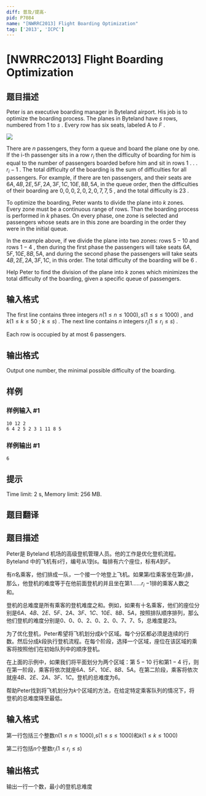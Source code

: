```yaml
---
diff: 普及/提高-
pid: P7084
name: "[NWRRC2013] Flight Boarding Optimization"
tag: ['2013', 'ICPC']
---
```

# [NWRRC2013] Flight Boarding Optimization
## 题目描述



Peter is an executive boarding manager in Byteland airport. His job is to optimize the boarding process. The planes in Byteland have $s$ rows, numbered from $1$ to $s$ . Every row has six seats, labeled A to $F$ .

![](/upload/images2/flgithseat.png)

There are $n$ passengers, they form a queue and board the plane one by one. If the i-th passenger sits in a row $r_{i}$ then the difficulty of boarding for him is equal to the number of passengers boarded before him and sit in rows $1$ . . . $r_{i}−1$ . The total difficulty of the boarding is the sum of difficulties for all passengers. For example, if there are ten passengers, and their seats are $6A, 4B, 2E, 5F, 2A, 3F, 1C, 10E, 8B, 5A,$ in the queue order, then the difficulties of their boarding are $0 , 0 , 0 , 2 , 0 , 2 , 0 , 7 , 7 , 5$ , and the total difficulty is $23$ .

To optimize the boarding, Peter wants to divide the plane into $k$ zones. Every zone must be a continuous range of rows. Than the boarding process is performed in $k$ phases. On every phase, one zone is selected and passengers whose seats are in this zone are boarding in the order they were in the initial queue. $ $

In the example above, if we divide the plane into two zones: rows $5-10$ and rows $1-4$ , then during the first phase the passengers will take seats $6A, 5F, 10E, 8B, 5A,$ and during the second phase the passengers will take seats $4B, 2E, 2A, 3F, 1C,$ in this order. The total difficulty of the boarding will be $6$ .

Help Peter to find the division of the plane into $k$ zones which minimizes the total difficulty of the boarding, given a specific queue of passengers.


## 输入格式



The first line contains three integers $n (1 \le n \le 1000) , s (1 \le s \le 1000)$ , and $k (1 \le k \le 50$ ; $k \le s)$ . The next line contains $n$ integers $r_{i} (1 \le r_{i} \le s)$ .

Each row is occupied by at most $6$ passengers.


## 输出格式



Output one number, the minimal possible difficulty of the boarding.


## 样例

### 样例输入 #1
```
10 12 2
6 4 2 5 2 3 1 11 8 5

```
### 样例输出 #1
```
6

```
## 提示

Time limit: 2 s, Memory limit: 256 MB. 


## 题目翻译

## 题目描述

Peter是 Byteland 机场的高级登机管理人员。他的工作是优化登机流程。Byteland 中的飞机有$s$行，编号从1到$s$。每排有六个座位，标有$A$到$F$。

有$n$名乘客，他们排成一队，一个接一个地登上飞机。如果第$i$位乘客坐在第$r_i$排，那么，他登机的难度等于在他前面登机的并且坐在第1......$r_i$ $-$1排的乘客人数之和。



登机的总难度是所有乘客的登机难度之和。例如，如果有十名乘客，他们的座位分别是$6A、4B、2E、5F、2A、3F、1C、10E、8B、5A$，按照排队顺序排列，那么他们登机的难度分别是$0、0、0、2、0、2、0、7、7、5$，总难度是$23$。

为了优化登机，Peter希望将飞机划分成$k$个区域。每个分区都必须是连续的行数。然后分成$k$段执行登机流程。在每个阶段，选择一个区域，座位在该区域的乘客将按照他们在初始队列中的顺序登机。

在上面的示例中，如果我们将平面划分为两个区域：第 $5-10$ 行和第$1-4$ 行，则在第一阶段，乘客将依次就座$6A、5F、10E、8B、5A$。在第二阶段，乘客将依次就座$4B、2E、2A、3F、1C$。登机的总难度为$6$。

帮助Peter找到将飞机划分为$k$个区域的方法，在给定特定乘客队列的情况下，将登机的总难度降至最低。

## 输入格式

第一行包括三个整数$n(1≤n≤1000)$,$s(1≤s≤1000)$和$k(1≤k≤1000)$

第二行包括$n$个整数$r_i(1≤r_i≤s)$ 



## 输出格式

输出一行一个数，最小的登机总难度
